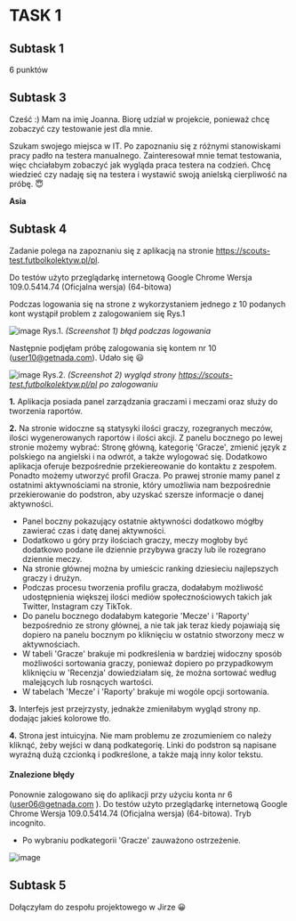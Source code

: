 # TASK 1 
## Subtask 1
6 punktów
## Subtask 3
Cześć :) Mam na imię Joanna. Biorę udział w projekcie, ponieważ chcę zobaczyć czy testowanie jest dla mnie.

Szukam swojego miejsca w IT. Po zapoznaniu się z różnymi stanowiskami pracy padło na testera manualnego. Zainteresował mnie temat testowania, więc chciałabym zobaczyć jak wygląda praca testera na codzień. Chcę wiedzieć czy nadaję się na testera i wystawić swoją anielską cierpliwość na próbę. :innocent:

**Asia**
## Subtask 4
Zadanie polega na zapoznaniu się z aplikacją na stronie https://scouts-test.futbolkolektyw.pl/pl. 

Do testów użyto przeglądarkę internetową Google Chrome Wersja 109.0.5414.74 (Oficjalna wersja) (64-bitowa)

Podczas logowania się na strone z wykorzystaniem jednego z 10 podanych kont wystąpił problem z zalogowaniem się Rys.1 

![image](https://user-images.githubusercontent.com/121824536/212974377-192da72d-ec4b-497f-bd13-f87623ab89d3.png)
Rys.1. *(Screenshot 1) błąd podczas logowania*

Następnie podjęłam próbę zalogowania się kontem nr 10 (user10@getnada.com). Udało się 	:smiley:

![image](https://user-images.githubusercontent.com/121824536/212975610-df6f9f7b-9066-4386-a28c-cf8eed720501.png)
Rys.2. *(Screenshot 2) wygląd strony https://scouts-test.futbolkolektyw.pl/pl po zalogowaniu*

**1.** Aplikacja posiada panel zarządzania graczami i meczami oraz służy do tworzenia raportów.

**2.** Na stronie widoczne są statysyki ilości graczy, rozegranych meczów, ilości wygenerowanych raportów i ilości akcji. Z panelu bocznego po lewej stronie możemy wybrać: Stronę główną, kategorię 'Gracze', zmienić język z polskiego na angielski i na odwrót, a także wylogować się. Dodatkowo aplikacja oferuje bezpośrednie przekiereowanie do kontaktu z zespołem. Ponadto możemy utworzyć profil Gracza. Po prawej stronie mamy panel z ostatnimi aktywnościami na stronie, który umożliwia nam bezpośrednie przekierowanie do podstron, aby uzyskać szersze informacje o danej aktywności.

  * Panel boczny pokazujący ostatnie aktywności dodatkowo mógłby zawierać czas i datę danej aktywności. 
  * Dodatkowo u góry przy ilościach graczy, meczy mogłoby być dodatkowo podane ile dziennie przybywa graczy lub ile rozegrano dziennie meczy. 
  * Na stronie głównej można by umieścic ranking dziesieciu najlepszych graczy i drużyn.
  * Podczas procesu tworzenia profilu gracza, dodałabym możliwość udostępnienia większej ilości mediów społecznościowych takich jak Twitter, Instagram czy TikTok.
  * Do panelu bocznego dodałabym kategorie 'Mecze' i 'Raporty' bezpośrednio ze strony głównej, a nie tak jak teraz kiedy pojawiają się dopiero na panelu bocznym po kliknięciu w ostatnio stworzony mecz w aktywnościach.
  * W tabeli 'Gracze' brakuje mi podkreślenia w bardziej widoczny sposób możliwości sortowania graczy, ponieważ dopiero po przypadkowym kliknięciu w 'Recenzja' dowiedziałam się, że można sortować według malejących lub rosnących wartości.
  * W tabelach 'Mecze' i 'Raporty' brakuje mi wogóle opcji sortowania.
  
**3.** Interfejs jest przejrzysty, jednakże zmieniłabym wygląd strony np. dodając jakieś kolorowe tło.

**4.** Strona jest intuicyjna. Nie mam problemu ze zrozumieniem co należy kliknąć, żeby wejści w daną podkategorię. Linki do podstron są napisane wyraźną dużą czcionką i podkreślone, a także mają inny kolor tekstu.

#### Znalezione błędy
Ponownie zalogowano się do aplikacji przy użyciu konta nr 6 (user06@getnada.com ). Do testów użyto przeglądarkę internetową Google Chrome Wersja 109.0.5414.74 (Oficjalna wersja) (64-bitowa). Tryb incognito.
* Po wybraniu podkategorii 'Gracze' zauważono ostrzeżenie.

![image](https://user-images.githubusercontent.com/121824536/212999220-0d395527-448e-4f6f-a880-deaa3249ee0b.png)
## Subtask 5
Dołączyłam do zespołu projektowego w Jirze :grinning:
